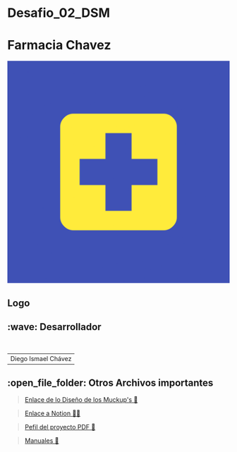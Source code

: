 # Desafio_02_DSM
#   Farmacia Chavez 

![by-nc-nd](https://github.com/DiegoIsma/Desafio_02_DSM/blob/main/Logo.png)
  <h2> Logo</h2>

<h2>:wave: Desarrollador</h2>
<div style={padding: 10px}>
  <table style={margin: 0 auto}>
  <tr align="center">
   <td>Diego Ismael Chávez</td>
  </tr>
</table>
</div>
<h2>:open_file_folder: Otros Archivos importantes </h2>

>[Enlace de lo Diseño de los Muckup's 🎨](https://www.figma.com/file/x61WD2iJ0Xgv6paAFdEGny/interfaces-SnapGallery?type=design&node-id=0%3A1&mode=design&t=bfXOj73YNtXF5bE8-1)

> [Enlace a Notion 📗📝](https://www.notion.so/invite/4beb6c5562d5dc1b4e803922212a6329da366cf1) 

> [Pefil del proyecto PDF 📖](https://github.com/Cabrera437/PROYECTO-DE-CATEDRA-DE-DPS/blob/master/Poyecto_de_catedra_fase1_DPS.pdf)

> [Manuales 📖](https://github.com/Cabrera437/PROYECTO-DE-CATEDRA-DE-DPS/tree/master/Manuales)

